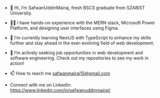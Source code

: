 - 👋 Hi, I’m SafwanUddinMairaj, fresh BSCS graduate from SZABIST University.
- 🧑‍💻 I have hands-on experience with the MERN stack, Microsoft Power Platform, and designing user interfaces using Figma.
- 🌱 I’m currently learning NextJS with TypeScript to enhance my skills further and stay ahead in the ever-evolving field of web development.
- 🔭 I’m actively seeking job opportunities in web development and software engineering. Check out my repositories to see my work in action!
- 📫 How to reach me safwanmairaj15@gmail.com 

- Connect with me on LinkedIn:
https://www.linkedin.com/in/safwanuddinmairaj/

<!---
SafwanUddinMairaj/SafwanUddinMairaj is a ✨ special ✨ repository because its `README.md` (this file) appears on your GitHub profile.
You can click the Preview link to take a look at your changes.
--->
